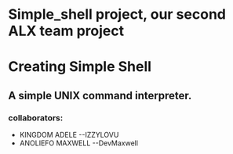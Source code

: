 # Simple_shell project, our second ALX team project
# Creating Simple Shell
## A simple UNIX command interpreter.
### collaborators:
* KINGDOM ADELE --IZZYLOVU
* ANOLIEFO MAXWELL --DevMaxwell

